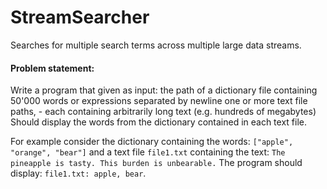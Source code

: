 # StreamSearcher

Searches for multiple search terms across multiple large data streams.

#### Problem statement:

Write a program that given as input:
the path of a dictionary file containing 50'000 words or expressions separated by newline
one or more text file paths, - each containing arbitrarily long text (e.g. hundreds of megabytes)
Should display the words from the dictionary contained in each text file.

For example consider the dictionary containing the words: `["apple", "orange", "bear"]` and a text file `file1.txt` containing the text: `The pineapple is tasty. This burden is unbearable.` The program should display: `file1.txt: apple, bear`.